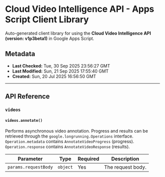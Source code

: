 # Cloud Video Intelligence API - Apps Script Client Library

Auto-generated client library for using the **Cloud Video Intelligence API (version: v1p3beta1)** in Google Apps Script.

## Metadata

- **Last Checked:** Tue, 30 Sep 2025 23:56:27 GMT
- **Last Modified:** Sun, 21 Sep 2025 17:55:40 GMT
- **Created:** Sun, 20 Jul 2025 16:56:50 GMT



---

## API Reference

### `videos`

#### `videos.annotate()`

Performs asynchronous video annotation. Progress and results can be retrieved through the `google.longrunning.Operations` interface. `Operation.metadata` contains `AnnotateVideoProgress` (progress). `Operation.response` contains `AnnotateVideoResponse` (results).

| Parameter | Type | Required | Description |
|---|---|---|---|
| `params.requestBody` | `object` | Yes | The request body. |